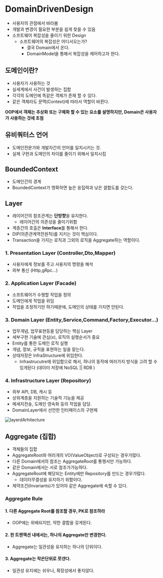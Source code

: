 # DomainDrivenDesign
- 사용자의 관점에서 바라봄
- 개발과 변경이 필요한 부분을 쉽게 찾을 수 있음
- 소프트웨어 복잡성을 줄이기 위한 Design
    - 소프트웨어의 복잡성은 어디서오는가?
      - 결국 Domain에서 온다.
      - DomainModel을 통해서 복잡성을 제어하고자 한다.

## 도메인이란?
- 사용자가 사용하는 것
- 실세계에서 사건이 발생하는 집합
- 각각의 도메인에 똑같은 객체가 존재 할 수 있다.
- 같은 객체라도 문맥(Context)에 따라서 역할이 바뀐다.

**OOP에서 객체는 추상화 또는 구체화 할 수 있는 요소를 설명하지만, Domain은 사용자가 사용하는 것에 초점**

## 유비쿼터스 언어
- 도메인전문가와 개발자간의 언어를 일치시키는 것.
- 실제 구현과 도메인의 차이를 줄이기 위해서 일치시킴

## BoundedContext
- 도메인간의 경계
- BoundedContext가 명확하면 높은 응집력과 낮은 결합도를 갖는다.

## Layer
- 레이어간의 참조관계는 **단방향**을 유지한다.
  - 레이어간의 의존성을 줄이기위함 
- 계층간의 호출은 **Interface**를 통해서 한다.
- DIP(의존관계역전원칙)를 지키는 것이 핵심이다.
- Transaction을 가지는 로직과 그외의 로직을 Aggregate하는 역할이다.

### 1. Presentation Layer (Controller,Dto,Mapper)
- 사용자에게 정보를 주고 사용자의 명령을 해석
- 외부 통신 (Http,gRpc...)

### 2. Application Layer (Facade)
- 소프트웨어가 수행할 작업을 정의
- 도메인에게 작업을 위임
- 작업을 조정하기만 하기때문에, 도메인의 상태를 가지면 안된다.

### 3. Domain Layer (Entity,Service,Command,Factory,Executor...)
- 업무개념, 업무표현등을 담당하는 핵심 Layer
- 세부구현 기술에 관심(x), 로직의 실행순서가 중요
- Entity를 통한 도메인 로직 실행
- 개념, 정보, 규칙을 표현하는 일을 맡는다.
- 상태저장은 InfraStructure에 위임한다.
    - Infrastrucutre에 위임함으로 해서, 하나의 동작에 여러가지 방식을 고려 할 수 있게된다
      (데이터 저장에 NoSQL || RDB )

### 4. Infrastructure Layer (Repository)
- 외부 API, DB, 캐시 등 
- 상위계층을 지원하는 기술적 기능을 제공
- 메세지전송, 도메인 영속화 등의 작업을 담당.
- DomainLayer에서 선언한 인터페이스의 구현체

![layerdArhitecture](https://user-images.githubusercontent.com/57896918/154838795-5b2cc65d-7aeb-4d81-a181-01773c970c67.png)


## Aggregate (집합)
- 객체들의 집합
- AggregateRoot와 여러개의 VO(ValueObject)로 구성되는 경우가많다.
- 다른 Domain에서의 참조는 AggregateRoot를 통행서만 가능하다.
- 같은 Domain에서는 서로 참조가가능하다.
- AggregateRoot에 해당되는 Entity에만 Repository를 만드는 경우가많다.
  - 데이터무결성을 유지하기 위함이다. 
- 제약조건(Invariants)가 있어야 같은 Aggregate에 속할 수 있다.


### Aggregate Rule
#### 1. 다른 Aggregate Root를 참조할 경우, PK로 참조하라
- OOP에는 위배되지만, 약한 결합을 갖게된다.

#### 2. 한 트랜잭션 내에서는, 하나의 Aggregate만 변경한다.
- Aggregate는 일관성을 유지하는 하나의 단위이다.

#### 3. Aggregate는 작은단위로 쪼갠다.
- 일관성 유지에는 쉬우나, 확장성에서 좋지않다.
